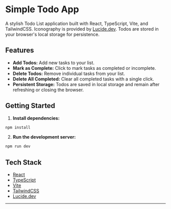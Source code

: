 # Simple Todo App

A stylish Todo List application built with React, TypeScript, Vite, and TailwindCSS. Iconography is provided by [Lucide.dev](https://lucide.dev/). Todos are stored in your browser's local storage for persistence.

## Features

- **Add Todos:** Add new tasks to your list.
- **Mark as Complete:** Click to mark tasks as completed or incomplete.
- **Delete Todos:** Remove individual tasks from your list.
- **Delete All Completed:** Clear all completed tasks with a single click.
- **Persistent Storage:** Todos are saved in local storage and remain after refreshing or closing the browser.

## Getting Started

1. **Install dependencies:**
  ```bash
  npm install
  ```
2. **Run the development server:**
  ```bash
  npm run dev
  ```

## Tech Stack

- [React](https://react.dev/)
- [TypeScript](https://www.typescriptlang.org/)
- [Vite](https://vitejs.dev/)
- [TailwindCSS](https://tailwindcss.com/)
- [Lucide.dev](https://lucide.dev/)

---

